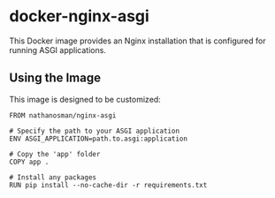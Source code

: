 # docker-nginx-asgi
This Docker image provides an Nginx installation that is configured for running ASGI applications.

## Using the Image
This image is designed to be customized:

    FROM nathanosman/nginx-asgi

    # Specify the path to your ASGI application
    ENV ASGI_APPLICATION=path.to.asgi:application

    # Copy the 'app' folder
    COPY app .

    # Install any packages
    RUN pip install --no-cache-dir -r requirements.txt
